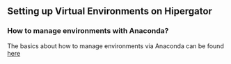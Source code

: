 ## Setting up Virtual Environments on Hipergator

### How to manage environments with Anaconda?
The basics about how to manage environments via Anaconda can be found [here](https://conda.io/projects/conda/en/latest/user-guide/tasks/manage-environments.html#)
